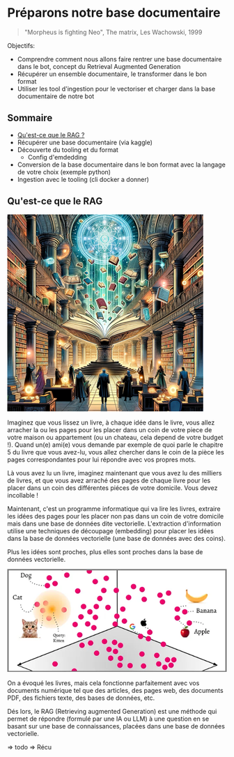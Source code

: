 # Préparons notre base documentaire


> "Morpheus is fighting Neo", The matrix, Les Wachowski, 1999

Objectifs:
- Comprendre comment nous allons faire rentrer une base documentaire dans le bot, concept du Retrieval Augmented Generation
- Récupérer un ensemble documentaire, le transformer dans le bon format
- Utiliser les tool d'ingestion pour le vectoriser et charger dans la base documentaire de notre bot

## Sommaire

- [Qu'est-ce que le RAG ?](#qu-est--ce-que-le-rag-?)
- Récupérer une base documentaire (via kaggle)
- Découverte du tooling et du format
  - Config d'emdedding
- Conversion de la base documentaire dans le bon format avec la langage de votre choix (exemple python)
- Ingestion avec le tooling (cli docker a donner)


## Qu'est-ce que le RAG
<img src="img/rag.png" alt="RAG">

Imaginez que vous lissez un livre, à chaque idée dans le livre, vous allez arracher la ou les pages pour les placer 
dans un coin de votre piece de votre maison ou appartement (ou un chateau, cela depend de votre budget !). 
Quand un(e) ami(e) vous demande par exemple de quoi parle le chapitre 5 du livre que vous avez-lu, vous allez chercher 
dans le coin de la pièce les pages correspondantes pour lui répondre avec vos propres mots.

Là vous avez lu un livre, imaginez maintenant que vous avez lu des milliers de livres, et que vous avez arraché des 
pages de chaque livre pour les placer dans un coin des différentes piéces de votre domicile. Vous devez incollable !

Maintenant, c'est un programme informatique qui va lire les livres, extraire les idées des pages pour les placer non pas 
dans un coin de votre domicile mais dans une base de données dite vectorielle.
L'extraction d'information utilise une techniques de découpage (embedding) pour placer les idées dans la base de 
données vectorielle (une base de données avec des coins).

Plus les idées sont proches, plus elles sont proches dans la base de données vectorielle.

<img src="img/vector_database.png" alt="base de données vectorielles">

On a évoqué les livres, mais cela fonctionne parfaitement avec vos documents numérique tel que des articles, des pages web, des documents PDF, des fichiers texte, des bases de données, etc.

Dés lors, le RAG (Retrieving augmented Generation) est une méthode qui permet de répondre (formulé par une IA ou LLM) à une question en se basant sur une base de connaissances, placées dans une base de données vectorielle.


=> todo
=> Récu
